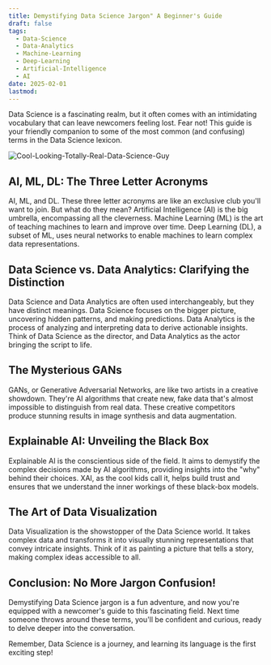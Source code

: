 ```yaml
---
title: Demystifying Data Science Jargon" A Beginner's Guide
draft: false
tags:
  - Data-Science
  - Data-Analytics
  - Machine-Learning
  - Deep-Learning
  - Artificial-Intelligence
  - AI
date: 2025-02-01
lastmod:
---
```

Data Science is a fascinating realm, but it often comes with an intimidating vocabulary that can leave newcomers feeling lost. Fear not! This guide is your friendly companion to some of the most common (and confusing) terms in the Data Science lexicon.

![Cool-Looking-Totally-Real-Data-Science-Guy](https://d3njjcbhbojbot.cloudfront.net/api/utilities/v1/imageproxy/https://images.ctfassets.net/wp1lcwdav1p1/1v8o2q5UbEuEbFtgwfirDY/50e2ffd6a3fc5aff74c3ac5ebc634bb9/GettyImages-1171809453.jpg?w=1500&h=680&q=60&fit=fill&f=faces&fm=jpg&fl=progressive&auto=format%2Ccompress&dpr=1&w=1000)
## AI, ML, DL: The Three Letter Acronyms

AI, ML, and DL. These three letter acronyms are like an exclusive club you'll want to join. But what do they mean? Artificial Intelligence (AI) is the big umbrella, encompassing all the cleverness. Machine Learning (ML) is the art of teaching machines to learn and improve over time. Deep Learning (DL), a subset of ML, uses neural networks to enable machines to learn complex data representations.

## Data Science vs. Data Analytics: Clarifying the Distinction

Data Science and Data Analytics are often used interchangeably, but they have distinct meanings. Data Science focuses on the bigger picture, uncovering hidden patterns, and making predictions. Data Analytics is the process of analyzing and interpreting data to derive actionable insights. Think of Data Science as the director, and Data Analytics as the actor bringing the script to life.

## The Mysterious GANs

GANs, or Generative Adversarial Networks, are like two artists in a creative showdown. They're AI algorithms that create new, fake data that's almost impossible to distinguish from real data. These creative competitors produce stunning results in image synthesis and data augmentation.

## Explainable AI: Unveiling the Black Box

Explainable AI is the conscientious side of the field. It aims to demystify the complex decisions made by AI algorithms, providing insights into the "why" behind their choices. XAI, as the cool kids call it, helps build trust and ensures that we understand the inner workings of these black-box models.

## The Art of Data Visualization

Data Visualization is the showstopper of the Data Science world. It takes complex data and transforms it into visually stunning representations that convey intricate insights. Think of it as painting a picture that tells a story, making complex ideas accessible to all.

## Conclusion: No More Jargon Confusion!

Demystifying Data Science jargon is a fun adventure, and now you're equipped with a newcomer's guide to this fascinating field. Next time someone throws around these terms, you'll be confident and curious, ready to delve deeper into the conversation.

Remember, Data Science is a journey, and learning its language is the first exciting step!
